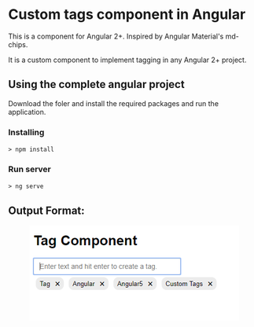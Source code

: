 # Custom tags component in Angular
This is a component for Angular 2+. Inspired by Angular Material's md-chips.

It is a custom component to implement tagging in any Angular 2+ project.

## Using the complete angular project

Download the foler and install the required packages and run the application.


### Installing

```
> npm install
```

### Run server

```
> ng serve
``` 

## Output Format: 

&nbsp;&nbsp;&nbsp;&nbsp;&nbsp;&nbsp;&nbsp;&nbsp;&nbsp;&nbsp;&nbsp;<img src="/src/tag.PNG">

